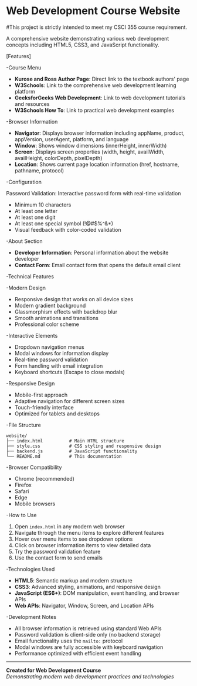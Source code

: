# Web Development Course Website

#This project is strictly intended to meet my CSCI 355 course requirement.

A comprehensive website demonstrating various web development concepts including HTML5, CSS3, and JavaScript functionality.

[Features]

-Course Menu

- **Kurose and Ross Author Page**: Direct link to the textbook authors' page
- **W3Schools**: Link to the comprehensive web development learning platform
- **GeeksforGeeks Web Development**: Link to web development tutorials and resources
- **W3Schools How To**: Link to practical web development examples

-Browser Information

- **Navigator**: Displays browser information including appName, product, appVersion, userAgent, platform, and language
- **Window**: Shows window dimensions (innerHeight, innerWidth)
- **Screen**: Displays screen properties (width, height, availWidth, availHeight, colorDepth, pixelDepth)
- **Location**: Shows current page location information (href, hostname, pathname, protocol)

-Configuration

Password Validation: Interactive password form with real-time validation

- Minimum 10 characters
- At least one letter
- At least one digit
- At least one special symbol (!@#$%^&\*)
- Visual feedback with color-coded validation

-About Section

- **Developer Information**: Personal information about the website developer
- **Contact Form**: Email contact form that opens the default email client

-Technical Features

-Modern Design

- Responsive design that works on all device sizes
- Modern gradient background
- Glassmorphism effects with backdrop blur
- Smooth animations and transitions
- Professional color scheme

-Interactive Elements

- Dropdown navigation menus
- Modal windows for information display
- Real-time password validation
- Form handling with email integration
- Keyboard shortcuts (Escape to close modals)

-Responsive Design

- Mobile-first approach
- Adaptive navigation for different screen sizes
- Touch-friendly interface
- Optimized for tablets and desktops

-File Structure

```
website/
├── index.html          # Main HTML structure
├── style.css           # CSS styling and responsive design
├── backend.js          # JavaScript functionality
└── README.md           # This documentation
```

-Browser Compatibility

- Chrome (recommended)
- Firefox
- Safari
- Edge
- Mobile browsers

-How to Use

1. Open `index.html` in any modern web browser
2. Navigate through the menu items to explore different features
3. Hover over menu items to see dropdown options
4. Click on browser information items to view detailed data
5. Try the password validation feature
6. Use the contact form to send emails

-Technologies Used

- **HTML5**: Semantic markup and modern structure
- **CSS3**: Advanced styling, animations, and responsive design
- **JavaScript (ES6+)**: DOM manipulation, event handling, and browser APIs
- **Web APIs**: Navigator, Window, Screen, and Location APIs

-Development Notes

- All browser information is retrieved using standard Web APIs
- Password validation is client-side only (no backend storage)
- Email functionality uses the `mailto:` protocol
- Modal windows are fully accessible with keyboard navigation
- Performance optimized with efficient event handling

---

**Created for Web Development Course**  
_Demonstrating modern web development practices and technologies_
